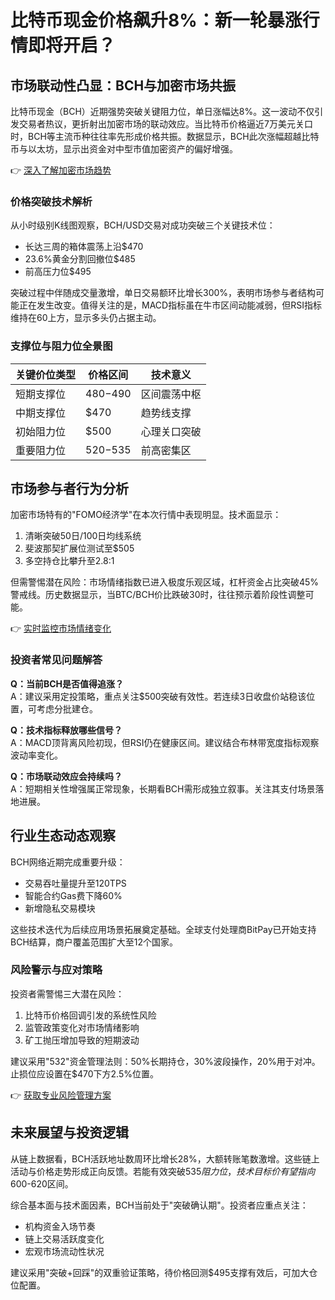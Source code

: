 # 比特币现金价格飙升8%：新一轮暴涨行情即将开启？

## 市场联动性凸显：BCH与加密市场共振

比特币现金（BCH）近期强势突破关键阻力位，单日涨幅达8%。这一波动不仅引发交易者热议，更折射出加密市场的联动效应。当比特币价格逼近7万美元关口时，BCH等主流币种往往率先形成价格共振。数据显示，BCH此次涨幅超越比特币与以太坊，显示出资金对中型市值加密资产的偏好增强。

👉 [深入了解加密市场趋势](https://bit.ly/okx_welcome)

### 价格突破技术解析
从小时级别K线图观察，BCH/USD交易对成功突破三个关键技术位：
- 长达三周的箱体震荡上沿$470
- 23.6%黄金分割回撤位$485
- 前高压力位$495

突破过程中伴随成交量激增，单日交易额环比增长300%，表明市场参与者结构可能正在发生改变。值得关注的是，MACD指标虽在牛市区间动能减弱，但RSI指标维持在60上方，显示多头仍占据主动。

### 支撑位与阻力位全景图
| 关键价位类型 | 价格区间 | 技术意义 |
|--------------|----------|----------|
| 短期支撑位   | $480-$490 | 区间震荡中枢 |
| 中期支撑位   | $470      | 趋势线支撑 |
| 初始阻力位   | $500      | 心理关口突破 |
| 重要阻力位   | $520-$535 | 前高密集区 |

## 市场参与者行为分析
加密市场特有的"FOMO经济学"在本次行情中表现明显。技术面显示：
1. 清晰突破50日/100日均线系统
2. 斐波那契扩展位测试至$505
3. 多空持仓比攀升至2.8:1

但需警惕潜在风险：市场情绪指数已进入极度乐观区域，杠杆资金占比突破45%警戒线。历史数据显示，当BTC/BCH价比跌破30时，往往预示着阶段性调整可能。

👉 [实时监控市场情绪变化](https://bit.ly/okx_welcome)

### 投资者常见问题解答
**Q：当前BCH是否值得追涨？**  
A：建议采用定投策略，重点关注$500突破有效性。若连续3日收盘价站稳该位置，可考虑分批建仓。

**Q：技术指标释放哪些信号？**  
A：MACD顶背离风险初现，但RSI仍在健康区间。建议结合布林带宽度指标观察波动率变化。

**Q：市场联动效应会持续吗？**  
A：短期相关性增强属正常现象，长期看BCH需形成独立叙事。关注其支付场景落地进展。

## 行业生态动态观察
BCH网络近期完成重要升级：
- 交易吞吐量提升至120TPS
- 智能合约Gas费下降60%
- 新增隐私交易模块

这些技术迭代为后续应用场景拓展奠定基础。全球支付处理商BitPay已开始支持BCH结算，商户覆盖范围扩大至12个国家。

### 风险警示与应对策略
投资者需警惕三大潜在风险：
1. 比特币价格回调引发的系统性风险
2. 监管政策变化对市场情绪影响
3. 矿工抛压增加导致的短期波动

建议采用"532"资金管理法则：50%长期持仓，30%波段操作，20%用于对冲。止损位应设置在$470下方2.5%位置。

👉 [获取专业风险管理方案](https://bit.ly/okx_welcome)

## 未来展望与投资逻辑
从链上数据看，BCH活跃地址数周环比增长28%，大额转账笔数激增。这些链上活动与价格走势形成正向反馈。若能有效突破$535阻力位，技术目标价有望指向$600-620区间。

综合基本面与技术面因素，BCH当前处于"突破确认期"。投资者应重点关注：
- 机构资金入场节奏
- 链上交易活跃度变化
- 宏观市场流动性状况

建议采用"突破+回踩"的双重验证策略，待价格回测$495支撑有效后，可加大仓位配置。